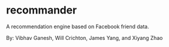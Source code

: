 recommander
===========

A recommendation engine based on Facebook friend data. 

By: Vibhav Ganesh, Will Crichton, James Yang, and Xiyang Zhao
